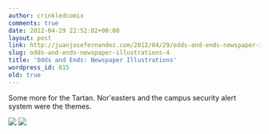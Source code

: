 ```yaml
---
author: crinkledcomix
comments: true
date: 2012-04-29 22:52:02+00:00
layout: post
link: http://juanjosefernandez.com/2012/04/29/odds-and-ends-newspaper-illustrations-4/
slug: odds-and-ends-newspaper-illustrations-4
title: 'Odds and Ends: Newspaper Illustrations'
wordpress_id: 815
old: true
---
```


Some more for the Tartan. Nor'easters and the campus security alert system were the themes.

[![](http://fernandezjuanjose.files.wordpress.com/2012/04/noreaster_final.png)](http://fernandezjuanjose.files.wordpress.com/2012/04/noreaster_final.png)
[![](http://fernandezjuanjose.files.wordpress.com/2012/04/alert.png)](http://fernandezjuanjose.files.wordpress.com/2012/04/alert.png)
